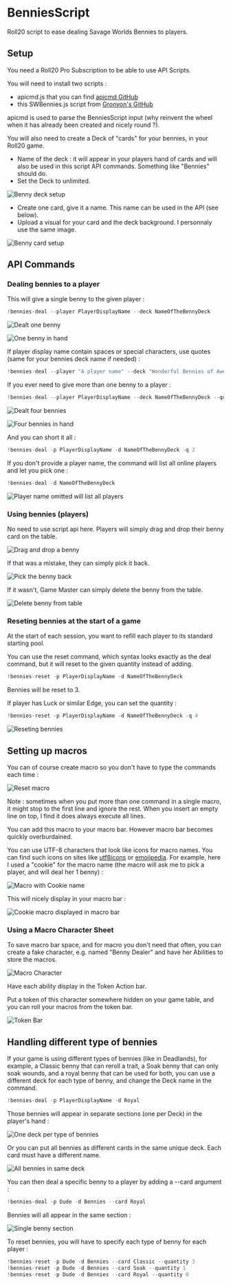 # BenniesScript
Roll20 script to ease dealing Savage Worlds Bennies to players.

## Setup
You need a Roll20 Pro Subscription to be able to use API Scripts.

You will need to install two scripts :
* apicmd.js that you can find [apicmd GitHub](https://gist.github.com/goblinHordes/7424738)
* this SWBennies.js script from [Gronyon's GitHub](https://github.com/gronyon/BenniesScript)

apicmd is used to parse the BenniesScript input (why reinvent the wheel when it has already been created and nicely round ?).

You will also need to create a Deck of "cards" for your bennies, in your Roll20 game.
* Name of the deck : it will appear in your players hand of cards and will also be used in this script API commands. Something like "Bennies" should do.
* Set the Deck to unlimited.

![Benny deck setup](doc-assets/benny-deck.png)

* Create one card, give it a name. This name can be used in the API (see below).
* Upload a visual for your card and the deck background. I personnaly use the same image.

![Benny card setup](doc-assets/benny-card.png)


## API Commands
### Dealing bennies to a player
This will give a single benny to the given player :
```javascript
!bennies-deal --player PlayerDisplayName --deck NameOfTheBennyDeck
```

![Dealt one benny](doc-assets/deal-1.png)

![One benny in hand](doc-assets/gronyon-hand-1.png)

If player display name contain spaces or special characters, use quotes (same for your bennies deck name if needed) :
```javascript
!bennies-deal --player "A player name" --deck "Wonderful Bennies of Awesome"
```

If you ever need to give more than one benny to a player :
```javascript
!bennies-deal --player PlayerDisplayName --deck NameOfTheBennyDeck --quantity 4
```

![Dealt four bennies](doc-assets/deal-4.png)

![Four bennies in hand](doc-assets/gronyon-hand-4.png)


And you can short it all :
```javascript
!bennies-deal -p PlayerDisplayName -d NameOfTheBennyDeck -q 2
```

If you don't provide a player name, the command will list all online players and let you pick one :
```javascript
!bennies-deal -d NameOfTheBennyDeck
```

![Player name omitted will list all players](doc-assets/omit-player-name.png)

### Using bennies (players)
No need to use script api here. Players will simply drag and drop their benny card on the table.

![Drag and drop a benny](doc-assets/drag-and-drop.png)

If that was a mistake, they can simply pick it back.

![Pick the benny back](doc-assets/oops.png)

If it wasn't, Game Master can simply delete the benny from the table.

![Delete benny from table](doc-assets/pick-it.png)


### Reseting bennies at the start of a game
At the start of each session, you want to refill each player to its standard starting pool.

You can use the reset command, which syntax looks exactly as the deal command, but it will reset to the given quantity instead of adding.
```javascript
!bennies-reset -p PlayerDisplayName -d NameOfTheBennyDeck
```
Bennies will be reset to 3.

If player has Luck or similar Edge, you can set the quantity :
```javascript
!bennies-reset -p PlayerDisplayName -d NameOfTheBennyDeck -q 4
```

![Reseting bennies](doc-assets/benny-reset-4.png)

## Setting up macros

You can of course create macro so you don't have to type the commands each time :

![Reset macro](doc-assets/simple-macro.png)

Note : sometimes when you put more than one command in a single macro, it might stop to the first line and ignore the rest. When you insert an empty line on top, I find it does always execute all lines.

You can add this macro to your macro bar. However macro bar becomes quickly overburdained.

You can use UTF-8 characters that look like icons for macro names. You can find such icons on sites like [utf8icons](https://www.utf8icons.com/subsets/miscellaneous-symbols-and-pictographs/100) or [emojipedia](https://emojipedia.org/). For example, here I used a "cookie" for the macro name (the macro will ask me to pick a player, and will deal her 1 benny) :

![Macro with Cookie name](doc-assets/macro-with-utf8-icons.png)

This will nicely display in your macro bar :

![Cookie macro displayed in macro bar](doc-assets/icons-in-macro-bar.png)

### Using a Macro Character Sheet
To save macro bar space, and for macro you don't need that often, you can create a fake character, e.g. named "Benny Dealer" and have her Abilities to store the macros. 

![Macro Character](doc-assets/benny-dealer-character.png)

Have each ability display in the Token Action bar.

Put a token of this character somewhere hidden on your game table, and you can roll your macros from the token bar.

![Token Bar](doc-assets/benny-dealer-in-game.png)


## Handling different type of bennies
If your game is using different types of bennies (like in Deadlands), for example, a Classic benny that can reroll a trait, a Soak benny that can only soak wounds, and a royal benny that can be used for both, you can use a different deck for each type of benny, and change the Deck name in the command.
```javascript
!bennies-deal -p PlayerDisplayName -d Royal 
```

Those bennies will appear in separate sections (one per Deck) in the player's hand :

![One deck per type of bennies](doc-assets/multi-bennies-as-multi-deck.png)

Or you can put all bennies as different cards in the same unique deck. Each card must have a different name.

![All bennies in same deck](doc-assets/multi-benny.png)

You can then deal a specific benny to a player by adding a --card argument :
```javascript
!bennies-deal -p Dude -d Bennies --card Royal
```

Bennies will all appear in the same section :

![Single benny section](doc-assets/single-benny-section.png)

To reset bennies, you will have to specify each type of benny for each player :
```javascript
!bennies-reset -p Dude -d Bennies --card Classic --quantity 3
!bennies-reset -p Dude -d Bennies --card Soak --quantity 1
!bennies-reset -p Dude -d Bennies --card Royal --quantity 0
```

